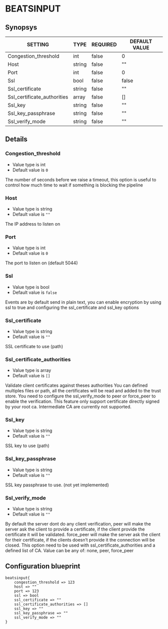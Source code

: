 # BEATSINPUT


## Synopsys


|           SETTING           |  TYPE  | REQUIRED | DEFAULT VALUE |
|-----------------------------|--------|----------|---------------|
| Congestion_threshold        | int    | false    |             0 |
| Host                        | string | false    | ""            |
| Port                        | int    | false    |             0 |
| Ssl                         | bool   | false    | false         |
| Ssl_certificate             | string | false    | ""            |
| Ssl_certificate_authorities | array  | false    | []            |
| Ssl_key                     | string | false    | ""            |
| Ssl_key_passphrase          | string | false    | ""            |
| Ssl_verify_mode             | string | false    | ""            |


## Details

### Congestion_threshold
* Value type is int
* Default value is `0`

The number of seconds before we raise a timeout,
this option is useful to control how much time to wait if something is blocking
the pipeline

### Host
* Value type is string
* Default value is `""`

The IP address to listen on

### Port
* Value type is int
* Default value is `0`

The port to listen on (default 5044)

### Ssl
* Value type is bool
* Default value is `false`

Events are by default send in plain text,
you can enable encryption by using ssl to true and
configuring the ssl_certificate and ssl_key options

### Ssl_certificate
* Value type is string
* Default value is `""`

SSL certificate to use (path)

### Ssl_certificate_authorities
* Value type is array
* Default value is `[]`

Validate client certificates against theses authorities
 You can defined multiples files or path, all the certificates will be read
 and added to the trust store.
 You need to configure the ssl_verify_mode to peer or force_peer to enable
 the verification.
This feature only support certificate directly signed by your root ca.
Intermediate CA are currently not supported.

### Ssl_key
* Value type is string
* Default value is `""`

SSL key to use (path)

### Ssl_key_passphrase
* Value type is string
* Default value is `""`

SSL key passphrase to use. (not yet implemented)

### Ssl_verify_mode
* Value type is string
* Default value is `""`

By default the server dont do any client verification,
peer will make the server ask the client to provide a certificate,
  if the client provide the certificate it will be validated.
force_peer will make the server ask the client for their certificate,
  if the clients doesn’t provide it the connection will be closed.
This option need to be used with ssl_certificate_authorities and a defined list of CA.
Value can be any of: none, peer, force_peer



## Configuration blueprint

```
beatsinput{
	congestion_threshold => 123
	host => ""
	port => 123
	ssl => bool
	ssl_certificate => ""
	ssl_certificate_authorities => []
	ssl_key => ""
	ssl_key_passphrase => ""
	ssl_verify_mode => ""
}
```
